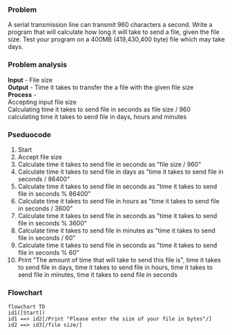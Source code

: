 ### Problem
A serial transmission line can transmit 960 characters a second. Write a program that will calculate how long
it will take to send a file, given the file size. Test your program on a 400MB (419,430,400 byte) file which may
take days.

### Problem analysis
**Input** - File size <br>
**Output** - Time it takes to transfer the a file with the given file size <br>
**Process** - <br>
Accepting input file size <br>
Calculating time it takes to send file in seconds as file size / 960 <br>
calculating time it takes to send file in days, hours and minutes <br>

### Pseduocode
1. Start <br>
2. Accept file size <br>
3. Calculate time it takes to send file in seconds as "file size / 960" <br>
4. Calculate time it takes to send file in days as "time it takes to send file in seconds / 86400" <br>
5. Calculate time it takes to send file in seconds as "time it takes to send file in seconds % 86400" <br>
6. Calculate time it takes to send file in hours as "time it takes to send file in seconds / 3600" <br>
7. Calculate time it takes to send file in seconds as "time it takes to send file in seconds % 3600" <br>
8. Calculate time it takes to send file in minutes as "time it takes to send file in seconds / 60" <br>
9. Calculate time it takes to send file in seconds as "time it takes to send file in seconds % 60" <br>
10. Print "The amount of time that will take to send this file is", time it takes to send file in days, time it takes to send file in hours, time it takes to send file in minutes, time it takes to send file in seconds <br>

### Flowchart

```mermaid
flowchart TD
id1([Start])
id1 ==> id2[/Print "Please enter the size of your file in bytes"/]
id2 ==> id3[/file size/]







